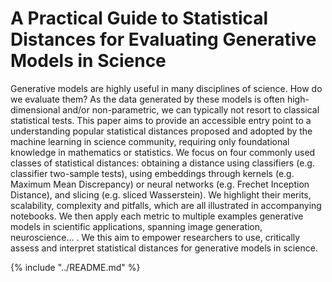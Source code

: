 # A Practical Guide to Statistical Distances for Evaluating Generative Models in Science

Generative models are highly useful in many disciplines of science. How do we evaluate them? As the data generated by these models is often high-dimensional and/or non-parametric, we can typically not resort to classical statistical tests. This paper aims to provide an accessible entry point to a understanding popular statistical distances proposed and adopted by the machine learning in science community, requiring only foundational knowledge in mathematics or statistics. We focus on four commonly used classes of statistical distances: obtaining a distance using classifiers (e.g. classifier two-sample tests), using embeddings through kernels (e.g. Maximum Mean Discrepancy) or neural networks (e.g. Frechet Inception Distance), and slicing (e.g. sliced Wasserstein). We highlight their merits, scalability, complexity and pitfalls, which are all illustrated in accompanying notebooks. We then apply each metric to multiple examples generative models in scientific applications, spanning image generation, neuroscience... . We this aim to empower researchers to use, critically assess and interpret statistical distances for generative models in science.

{% include "../README.md" %}